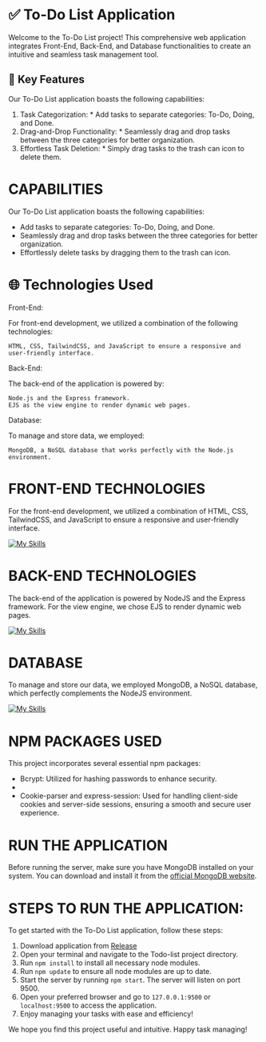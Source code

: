 # ✅ To-Do List Application

Welcome to the To-Do List project! This comprehensive web application integrates Front-End, Back-End, and Database functionalities to create an intuitive and seamless task management tool.

## 🔑 Key Features

Our To-Do List application boasts the following capabilities:

1. Task Categorization:
              * Add tasks to separate categories: To-Do, Doing, and Done.
2. Drag-and-Drop Functionality:
              * Seamlessly drag and drop tasks between the three categories for better organization.
3. Effortless Task Deletion:
              * Simply drag tasks to the trash can icon to delete them.
        
# CAPABILITIES

Our To-Do List application boasts the following capabilities:

* Add tasks to separate categories: To-Do, Doing, and Done.
* Seamlessly drag and drop tasks between the three categories for better organization.
* Effortlessly delete tasks by dragging them to the trash can icon.

# 🌐 Technologies Used
Front-End:

For front-end development, we utilized a combination of the following technologies:

    HTML, CSS, TailwindCSS, and JavaScript to ensure a responsive and user-friendly interface.

Back-End:

The back-end of the application is powered by:

    Node.js and the Express framework.
    EJS as the view engine to render dynamic web pages.

Database:

To manage and store data, we employed:

    MongoDB, a NoSQL database that works perfectly with the Node.js environment.

# FRONT-END TECHNOLOGIES

For the front-end development, we utilized a combination of HTML, CSS, TailwindCSS, and JavaScript to ensure a responsive and user-friendly interface.

[![My Skills](https://skillicons.dev/icons?i=html,css,tailwind,js)](https://skillicons.dev)

# BACK-END TECHNOLOGIES

The back-end of the application is powered by NodeJS and the Express framework. For the view engine, we chose EJS to render dynamic web pages.

[![My Skills](https://skillicons.dev/icons?i=nodejs,express,ejs)](https://skillicons.dev)

# DATABASE

To manage and store our data, we employed MongoDB, a NoSQL database, which perfectly complements the NodeJS environment.

[![My Skills](https://skillicons.dev/icons?i=mongodb)](https://skillicons.dev)

# NPM PACKAGES USED

This project incorporates several essential npm packages:

* Bcrypt: Utilized for hashing passwords to enhance security.
* 
* Cookie-parser and express-session: Used for handling client-side cookies and server-side sessions, ensuring a smooth and secure user experience.

# RUN THE APPLICATION

Before running the server, make sure you have MongoDB installed on your system. You can download and install it from the [official MongoDB website](https://www.mongodb.com/try/download/community).

# STEPS TO RUN THE APPLICATION:

To get started with the To-Do List application, follow these steps:
1. Download application from [Release](https://github.com/AbolfazlMahkam/Todo-List/releases/)
2. Open your terminal and navigate to the Todo-list project directory.
3. Run ```npm install``` to install all necessary node modules.
4. Run ```npm update``` to ensure all node modules are up to date.
5. Start the server by running ```npm start```. The server will listen on port 9500.
6. Open your preferred browser and go to ````127.0.0.1:9500```` or ```localhost:9500``` to access the application.
7. Enjoy managing your tasks with ease and efficiency!

We hope you find this project useful and intuitive. Happy task managing!
